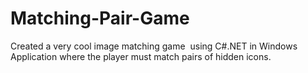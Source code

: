 # Matching-Pair-Game
Created a very cool image matching game  using C#.NET in Windows Application where the player must match pairs of hidden icons.  
